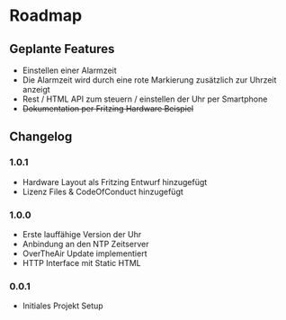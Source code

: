 # Roadmap
## Geplante Features
* Einstellen einer Alarmzeit
* Die Alarmzeit wird durch eine rote Markierung zusätzlich zur Uhrzeit anzeigt
* Rest / HTML API zum steuern / einstellen der Uhr per Smartphone
* ~~Dokumentation per Fritzing Hardware Beispiel~~

## Changelog

### 1.0.1

* Hardware Layout als Fritzing Entwurf hinzugefügt
* Lizenz Files & CodeOfConduct hinzugefügt

### 1.0.0

* Erste lauffähige Version der Uhr
* Anbindung an den NTP Zeitserver
* OverTheAir Update implementiert
* HTTP Interface mit Static HTML 

### 0.0.1

* Initiales Projekt Setup

  
